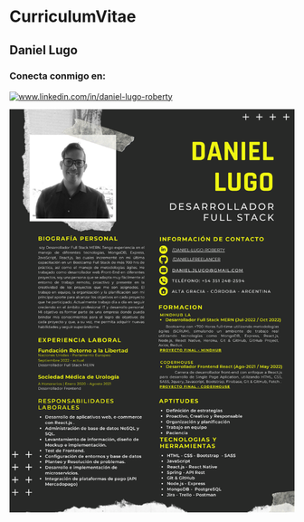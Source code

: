 # CurriculumVitae
## Daniel Lugo
<h3 align="left">Conecta conmigo en:</h3>
<p align="left">
<a href="https://www.linkedin.com/in/daniel-lugo-roberty" target="blank"><img align="center" src="https://raw.githubusercontent.com/rahuldkjain/github-profile-readme-generator/master/src/images/icons/Social/linked-in-alt.svg" alt="www.linkedin.com/in/daniel-lugo-roberty" height="30" width="40" Target="_blank" /></a>
</p>
<img  src='./DanielLugoFullStackMERN.png' with='100%'/>
